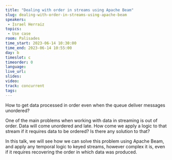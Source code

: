 ```yaml
---
title: "Dealing with order in streams using Apache Beam"
slug: dealing-with-order-in-streams-using-apache-beam
speakers:
 - Israel Herraiz
topics:
 - Use case
room: Palisades
time_start: 2023-06-14 10:30:00
time_end: 2023-06-14 10:55:00
day: b
timeslot: c
timeorder: 0
language: 
live_url: 
slides: 
video: 
track: concurrent
tags:
---
```


How to get data processed in order even when the queue deliver messages unordered?
 
 
 
 One of the main problems when working with data in streaming is out of order. Data will come unordered and late. How come we apply a logic to that stream if it requires data to be ordered? Is there any solution to that?
 
 
 
 In this talk, we will see how we can solve this problem using Apache Beam, and apply any temporal logic to keyed streams, however complex it is, even if it requires recovering the order in which data was produced.